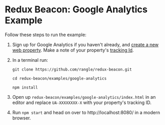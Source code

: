 # Redux Beacon: Google Analytics Example

Follow these steps to run the example:

1. Sign up for Google Analytics if you haven't already, and
   [create a new web property](https://support.google.com/analytics/answer/1008015?hl=en). Make
   a note of your property's
   [tracking Id](https://support.google.com/analytics/answer/1008080).

2. In a terminal run:
   ```
   git clone https://github.com/rangle/redux-beacon.git

   cd redux-beacon/examples/google-analytics

   npm install
   ```

3. Open up `redux-beacon/examples/google-analytics/index.html` in an
   editor and replace `UA-XXXXXXXX-X` with your property's tracking ID.

4. Run `npm start` and head on over to http://localhost:8080/ in a modern browser.
